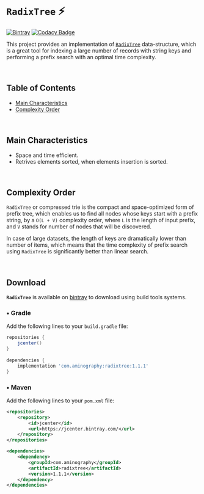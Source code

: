 # `RadixTree` :zap:
[![Bintray](https://img.shields.io/bintray/v/aminography/maven/RadixTree?label=Bintray)](https://bintray.com/aminography/maven/RadixTree/_latestVersion)
[![Codacy Badge](https://app.codacy.com/project/badge/Grade/5716eecf43294ddd9463e129cf6d6073)](https://www.codacy.com/gh/aminography/RadixTree/dashboard?utm_source=github.com&amp;utm_medium=referral&amp;utm_content=aminography/RadixTree&amp;utm_campaign=Badge_Grade)

This project provides an implementation of [`RadixTree`](https://en.wikipedia.org/wiki/Radix_tree) data-structure, which is a great tool for indexing a large number of records with string keys and performing a prefix search with an optimal time complexity. 

<br/>

Table of Contents
-----------------
- [Main Characteristics](#main-characteristics)
- [Complexity Order](#complexity-order)

<br/>

Main Characteristics
--------------------
- Space and time efficient.
- Retrives elements sorted, when elements insertion is sorted.

<br/>

Complexity Order
--------------------
`RadixTree` or compressed trie is the compact and space-optimized form of prefix tree,
which enables us to find all nodes whose keys start with a prefix string, by a `O(L + V)` complexity order, where `L` is the length of input
prefix, and `V` stands for number of nodes that will be discovered.

In case of large datasets, the length of keys are dramatically lower than number of items, which means that the time complexity of prefix search using `RadixTree` is significantly better than linear search.

<br/>

Download
--------
**`RadixTree`** is available on [bintray](https://bintray.com/aminography/maven/RadixTree) to download using build tools systems.

### • Gradle
Add the following lines to your `build.gradle` file:

```gradle
repositories {
    jcenter()
}
  
dependencies {
    implementation 'com.aminography:radixtree:1.1.1'
}
```

### • Maven
Add the following lines to your `pom.xml` file:

```xml
<repositories>
    <repository>
        <id>jcenter</id>
        <url>https://jcenter.bintray.com/</url>
    </repository>
</repositories>

<dependencies>
    <dependency>
        <groupId>com.aminography</groupId>
        <artifactId>radixtree</artifactId>
        <version>1.1.1</version>
    </dependency>
</dependencies>
```

<br/>
